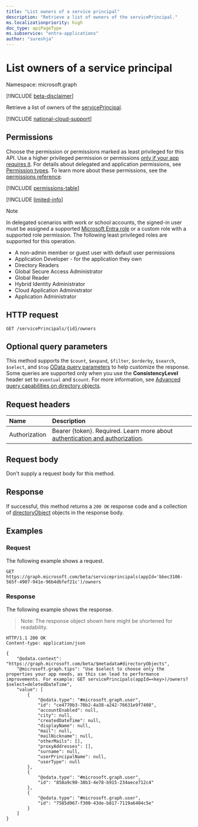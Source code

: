 ```yaml
---
title: "List owners of a service principal"
description: "Retrieve a list of owners of the servicePrincipal."
ms.localizationpriority: high
doc_type: apiPageType
ms.subservice: "entra-applications"
author: "sureshja"
---
```


# List owners of a service principal

Namespace: microsoft.graph

[!INCLUDE [beta-disclaimer](../../includes/beta-disclaimer.md)]

Retrieve a list of owners of the [servicePrincipal](../resources/serviceprincipal.md).

[!INCLUDE [national-cloud-support](../../includes/all-clouds.md)]

## Permissions
Choose the permission or permissions marked as least privileged for this API. Use a higher privileged permission or permissions [only if your app requires it](/graph/permissions-overview#best-practices-for-using-microsoft-graph-permissions). For details about delegated and application permissions, see [Permission types](/graph/permissions-overview#permission-types). To learn more about these permissions, see the [permissions reference](/graph/permissions-reference).

<!-- { "blockType": "permissions", "name": "serviceprincipal_list_owners" } -->
[!INCLUDE [permissions-table](../includes/permissions/serviceprincipal-list-owners-permissions.md)]

[!INCLUDE [limited-info](../../includes/limited-info.md)]

> [!NOTE]
> 
> In delegated scenarios with work or school accounts, the signed-in user must be assigned a supported [Microsoft Entra role](/entra/identity/role-based-access-control/permissions-reference?toc=%2Fgraph%2Ftoc.json) or a custom role with a supported role permission. The following least privileged roles are supported for this operation.
> - A non-admin member or guest user with default user permissions
> - Application Developer - for the application they own
> - Directory Readers
> - Global Secure Access Administrator
> - Global Reader
> - Hybrid Identity Administrator
> - Cloud Application Administrator
> - Application Administrator

## HTTP request
<!-- { "blockType": "ignored" } -->
```http
GET /servicePrincipals/{id}/owners
```
## Optional query parameters
This method supports the `$count`, `$expand`, `$filter`, `$orderby`, `$search`, `$select`, and `$top` [OData query parameters](/graph/query-parameters) to help customize the response. Some queries are supported only when you use the **ConsistencyLevel** header set to `eventual` and `$count`. For more information, see [Advanced query capabilities on directory objects](/graph/aad-advanced-queries).

## Request headers
| Name           | Description                |
|:---------------|:---------------------------|
|Authorization|Bearer {token}. Required. Learn more about [authentication and authorization](/graph/auth/auth-concepts).|

## Request body
Don't supply a request body for this method.

## Response

If successful, this method returns a `200 OK` response code and a collection of [directoryObject](../resources/directoryobject.md) objects in the response body.
## Examples
### Request
The following example shows a request.


<!-- {
  "blockType": "request",
  "name": "serviceprincipal_get_owners"
}-->
```msgraph-interactive
GET https://graph.microsoft.com/beta/serviceprincipals(appId='bbec3106-565f-4907-941e-96b4dbfef21c')/owners
```

### Response
The following example shows the response.

> Note: The response object shown here might be shortened for readability.
<!-- {
  "blockType": "response",
  "truncated": true,
  "@odata.type": "microsoft.graph.directoryObject",
  "isCollection": true
} -->

```http
HTTP/1.1 200 OK
Content-type: application/json

{
    "@odata.context": "https://graph.microsoft.com/beta/$metadata#directoryObjects",
    "@microsoft.graph.tips": "Use $select to choose only the properties your app needs, as this can lead to performance improvements. For example: GET servicePrincipals(appId=<key>)/owners?$select=deletedDateTime",
    "value": [
        {
            "@odata.type": "#microsoft.graph.user",
            "id": "ce4770b3-70b2-4a38-a242-76631e9f7408",
            "accountEnabled": null,
            "city": null,
            "createdDateTime": null,
            "displayName": null,
            "mail": null,
            "mailNickname": null,
            "otherMails": [],
            "proxyAddresses": [],
            "surname": null,
            "userPrincipalName": null,
            "userType": null
        },
        {
            "@odata.type": "#microsoft.graph.user",
            "id": "858a9c90-38b3-4e78-b915-234aece712c4"
        },
        {
            "@odata.type": "#microsoft.graph.user",
            "id": "7585d967-f300-43de-b817-7119a6404c5e"
        }
    ]
}
```

<!-- uuid: 8fcb5dbc-d5aa-4681-8e31-b001d5168d79
2015-10-25 14:57:30 UTC -->
<!--
{
  "type": "#page.annotation",
  "description": "List owners",
  "keywords": "",
  "section": "documentation",
  "tocPath": "",
  "suppressions": [
  ]
}
-->

